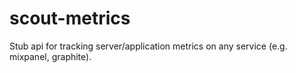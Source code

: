 # scout-metrics

Stub api for tracking server/application metrics on any service (e.g. mixpanel, graphite).
